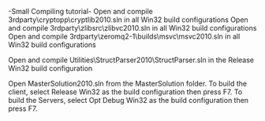 -Small Compiling tutorial-
Open and compile 3rdparty\cryptopp\cryptlib2010.sln in all Win32 build configurations
Open and compile 3rdparty\zlibsrc\zlibvc2010.sln in all Win32 build configurations
Open and compile 3rdparty\zeromq2-1\builds\msvc\msvc2010.sln in all Win32 build configurations

Open and compile Utilities\StructParser2010\StructParser.sln in the Release Win32 build configuration

Open MasterSolution2010.sln from the MasterSolution folder. To build the client, select Release Win32 as the build configuration then press F7. To build the Servers, select Opt Debug Win32 as the build configuration then press F7.